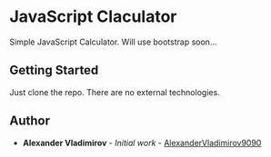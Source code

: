 # JavaScript Claculator
Simple JavaScript Calculator. Will use bootstrap soon...

## Getting Started
Just clone the repo. There are no external technologies.

## Author
* **Alexander Vladimirov** - *Initial work* - [AlexanderVladimirov9090](https://github.com/AlexanderVladimirov9090)
